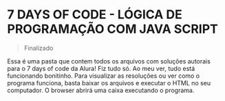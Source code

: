 <h1>7 DAYS OF CODE - LÓGICA DE PROGRAMAÇÃO COM JAVA SCRIPT </h1>

> Finalizado

Essa é uma pasta que contem todos os arquivos com soluções autorais para o 7 days of code da Alura! Fiz tudo só. Ao meu ver, tudo está funcionando bonitinho. Para visualizar as resoluções ou ver como o programa funciona, basta baixar os arquivos e executar o HTML no seu computador. O browser abrirá uma caixa executando o programa.
